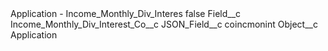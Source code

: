 <?xml version="1.0" encoding="UTF-8"?>
<CustomMetadata xmlns="http://soap.sforce.com/2006/04/metadata" xmlns:xsi="http://www.w3.org/2001/XMLSchema-instance" xmlns:xsd="http://www.w3.org/2001/XMLSchema">
    <label>Application - Income_Monthly_Div_Interes</label>
    <protected>false</protected>
    <values>
        <field>Field__c</field>
        <value xsi:type="xsd:string">Income_Monthly_Div_Interest_Co__c</value>
    </values>
    <values>
        <field>JSON_Field__c</field>
        <value xsi:type="xsd:string">coincmonint</value>
    </values>
    <values>
        <field>Object__c</field>
        <value xsi:type="xsd:string">Application</value>
    </values>
</CustomMetadata>
